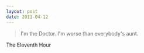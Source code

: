 ```yaml
---
layout: post
date: 2011-04-12
---
```


>I'm the Doctor. I'm worse than everybody's aunt.

The Eleventh Hour
